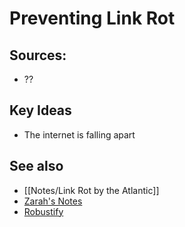 # Preventing Link Rot

## Sources:
- ??

## Key Ideas
- The internet is falling apart

## See also
- [[Notes/Link Rot by the Atlantic]]
- [Zarah's Notes](https://wakelet.com/wake/Q3Qb0Grb6QCzS3oQpWNUy)
- [Robustify](https://robustlinks.mementoweb.org/)